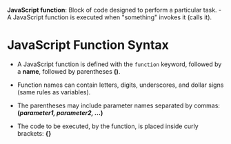 
**JavaScript function**: Block of code designed to perform a particular task.
	-A JavaScript function is executed when "something" invokes it (calls it).

# JavaScript Function Syntax

- A JavaScript function is defined with the `function` keyword, followed by a **name**, followed by parentheses **()**.

- Function names can contain letters, digits, underscores, and dollar signs (same rules as variables).

- The parentheses may include parameter names separated by commas:  
**(_parameter1, parameter2, ..._)**

- The code to be executed, by the function, is placed inside curly brackets: **{}**